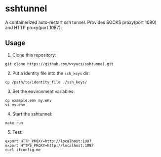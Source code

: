 # sshtunnel
A containerized auto-restart ssh tunnel. Provides SOCKS proxy(port 1080) and HTTP proxy(port 1087).

## Usage

1. Clone this repository:
```shell
git clone https://github.com/wxyucs/sshtunnel.git
```

2. Put a identity file into the `ssh_keys` dir:
```shell
cp /path/to/identity_file ./ssh_keys/
```

3. Set the environment variables:
```shell
cp example.env my.env
vi my.env
```

4. Start the sshtunnel:
```shell
make run
```

5. Test:
```shell
export HTTP_PROXY=http://localhost:1087
export HTTPS_PROXY=http://localhost:1087
curl ifconfig.me
```
